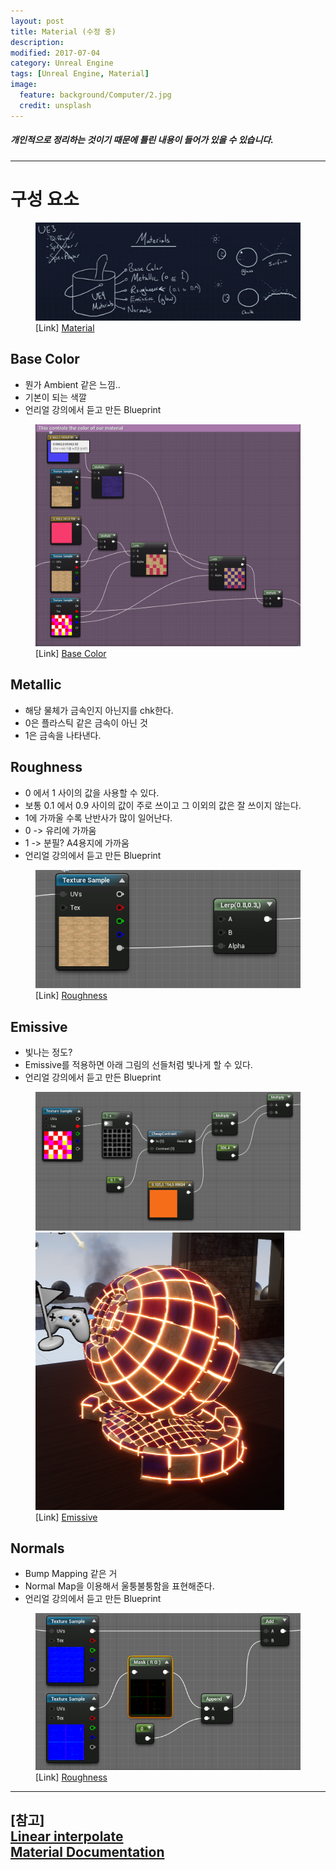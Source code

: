 ```yaml
---
layout: post
title: Material (수정 중)
description:
modified: 2017-07-04
category: Unreal Engine
tags: [Unreal Engine, Material]
image:
  feature: background/Computer/2.jpg
  credit: unsplash
---
```

##### 개인적으로 정리하는 것이기 때문에 틀린 내용이 들어가 있을 수 있습니다.
---

# 구성 요소
<figure>
<a href = "/images/Unreal/Material/material.png" title = "Material"><img src = "/images/Unreal/Material/material.png"></a>
<figcaption>[Link] <a href = "https://youtu.be/sIMmDVLqh1s?list=PLZlv_N0_O1gbQjgY0nDwZNYe_N8IcYWS-" title = "Youtube Link">Material</a></figcaption>
</figure>

## Base Color
  - 뭔가 Ambient 같은 느낌..
  - 기본이 되는 색깔
  - 언리얼 강의에서 듣고 만든 Blueprint
  
<figure>
<a href = "/images/Unreal/Material/baseColor.png" title = "Base Color"><img src = "/images/Unreal/Material/baseColor.png"></a>
<figcaption>[Link] <a href = "https://www.youtube.com/playlist?list=PLZlv_N0_O1gbQjgY0nDwZNYe_N8IcYWS-" title = "Youtube Link">Base Color</a></figcaption>
</figure>


## Metallic
  - 해당 물체가 금속인지 아닌지를 chk한다.
  - 0은 플라스틱 같은 금속이 아닌 것
  - 1은 금속을 나타낸다.

## Roughness  
  - 0 에서 1 사이의 값을 사용할 수 있다.
  - 보통 0.1 에서 0.9 사이의 값이 주로 쓰이고 그 이외의 값은 잘 쓰이지 않는다.
  - 1에 가까울 수록 난반사가 많이 일어난다.
  - 0 -> 유리에 가까움
  - 1 -> 분필? A4용지에 가까움
  - 언리얼 강의에서 듣고 만든 Blueprint

<figure>
<a href = "/images/Unreal/Material/roughness.png" title = "Roughness"><img src = "/images/Unreal/Material/roughness.png"></a>
<figcaption>[Link] <a href = "https://www.youtube.com/playlist?list=PLZlv_N0_O1gbQjgY0nDwZNYe_N8IcYWS-" title = "Youtube Link">Roughness</a></figcaption>
</figure>

## Emissive
  - 빛나는 정도? 
  - Emissive를 적용하면 아래 그림의 선들처럼 빛나게 할 수 있다.
  - 언리얼 강의에서 듣고 만든 Blueprint

<figure class = "half">
<a href = "/images/Unreal/Material/emissive1.png" title = "Emissive"><img src = "/images/Unreal/Material/emissive1.png"></a>
<a href = "/images/Unreal/Material/emissive.png" title = "Emissive"><img src = "/images/Unreal/Material/emissive.png"></a>
<figcaption>[Link] <a href = "https://youtu.be/FGug7MpFYPc?list=PLZlv_N0_O1gbQjgY0nDwZNYe_N8IcYWS-" title = "Youtube Link">Emissive</a></figcaption>
</figure>

## Normals
  - Bump Mapping 같은 거
  - Normal Map을 이용해서 울퉁불퉁함을 표현해준다.
  - 언리얼 강의에서 듣고 만든 Blueprint

<figure>
<a href = "/images/Unreal/Material/normal.png" title = "Normal"><img src = "/images/Unreal/Material/normal.png"></a>
<figcaption>[Link] <a href = "https://www.youtube.com/playlist?list=PLZlv_N0_O1gbQjgY0nDwZNYe_N8IcYWS-" title = "Youtube Link">Roughness</a></figcaption>
</figure>

---

[참고]  
[Linear interpolate](https://ko.wikipedia.org/wiki/%EC%84%A0%ED%98%95_%EB%B3%B4%EA%B0%84%EB%B2%95)  
[Material Documentation](https://docs.unrealengine.com/latest/KOR/Engine/Rendering/Materials/index.html)
--- 